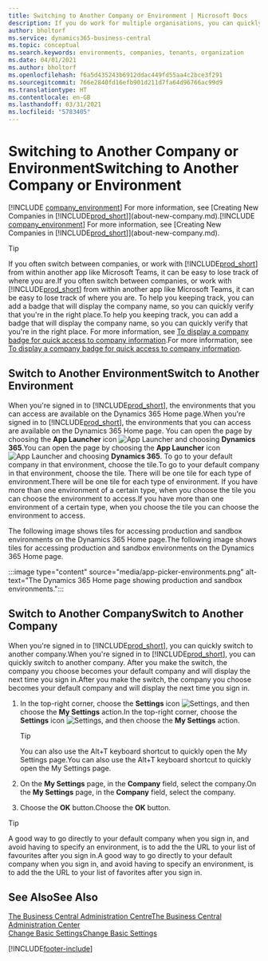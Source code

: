 ```yaml
---
title: Switching to Another Company or Environment | Microsoft Docs
description: If you do work for multiple organisations, you can quickly switch between the environments and companies.
author: bholtorf
ms.service: dynamics365-business-central
ms.topic: conceptual
ms.search.keywords: environments, companies, tenants, organization
ms.date: 04/01/2021
ms.author: bholtorf
ms.openlocfilehash: f6a5d435243b6912ddac449fd55aa4c2bce3f291
ms.sourcegitcommit: 766e2840fd16efb901d211d7fa64d96766ac99d9
ms.translationtype: HT
ms.contentlocale: en-GB
ms.lasthandoff: 03/31/2021
ms.locfileid: "5783405"
---
```

# <a name="switching-to-another-company-or-environment"></a><span data-ttu-id="9e934-103">Switching to Another Company or Environment</span><span class="sxs-lookup"><span data-stu-id="9e934-103">Switching to Another Company or Environment</span></span>

<span data-ttu-id="9e934-104">[!INCLUDE [company_environment](includes/company_environment.md)] For more information, see [Creating New Companies in [!INCLUDE[prod_short](includes/prod_short.md)]](about-new-company.md).</span><span class="sxs-lookup"><span data-stu-id="9e934-104">[!INCLUDE [company_environment](includes/company_environment.md)] For more information, see [Creating New Companies in [!INCLUDE[prod_short](includes/prod_short.md)]](about-new-company.md).</span></span>  

> [!TIP]
> <span data-ttu-id="9e934-105">If you often switch between companies, or work with [!INCLUDE[prod_short](includes/prod_short.md)] from within another app like Microsoft Teams, it can be easy to lose track of where you are.</span><span class="sxs-lookup"><span data-stu-id="9e934-105">If you often switch between companies, or work with [!INCLUDE[prod_short](includes/prod_short.md)] from within another app like Microsoft Teams, it can be easy to lose track of where you are.</span></span> <span data-ttu-id="9e934-106">To help you keeping track, you can add a badge that will display the company name, so you can quickly verify that you're in the right place.</span><span class="sxs-lookup"><span data-stu-id="9e934-106">To help you keeping track, you can add a badge that will display the company name, so you can quickly verify that you're in the right place.</span></span> <span data-ttu-id="9e934-107">For more information, see [To display a company badge for quick access to company information](ui-change-basic-settings.md#badge).</span><span class="sxs-lookup"><span data-stu-id="9e934-107">For more information, see [To display a company badge for quick access to company information](ui-change-basic-settings.md#badge).</span></span>

## <a name="switch-to-another-environment"></a><span data-ttu-id="9e934-108">Switch to Another Environment</span><span class="sxs-lookup"><span data-stu-id="9e934-108">Switch to Another Environment</span></span>

<span data-ttu-id="9e934-109">When you're signed in to [!INCLUDE[prod_short](includes/prod_short.md)], the environments that you can access are available on the Dynamics 365 Home page.</span><span class="sxs-lookup"><span data-stu-id="9e934-109">When you're signed in to [!INCLUDE[prod_short](includes/prod_short.md)], the environments that you can access are available on the Dynamics 365 Home page.</span></span> <span data-ttu-id="9e934-110">You can open the page by choosing the **App Launcher** icon ![App Launcher](media/app-launcher-icon.png "The App Launcher provides access to more features") and choosing **Dynamics 365**.</span><span class="sxs-lookup"><span data-stu-id="9e934-110">You can open the page by choosing the **App Launcher** icon ![App Launcher](media/app-launcher-icon.png "The App Launcher provides access to more features") and choosing **Dynamics 365**.</span></span> <span data-ttu-id="9e934-111">To go to your default company in that environment, choose the tile.</span><span class="sxs-lookup"><span data-stu-id="9e934-111">To go to your default company in that environment, choose the tile.</span></span> <span data-ttu-id="9e934-112">There will be one tile for each type of environment.</span><span class="sxs-lookup"><span data-stu-id="9e934-112">There will be one tile for each type of environment.</span></span> <span data-ttu-id="9e934-113">If you have more than one environment of a certain type, when you choose the tile you can choose the environment to access.</span><span class="sxs-lookup"><span data-stu-id="9e934-113">If you have more than one environment of a certain type, when you choose the tile you can choose the environment to access.</span></span>

<span data-ttu-id="9e934-114">The following image shows tiles for accessing production and sandbox environments on the Dynamics 365 Home page.</span><span class="sxs-lookup"><span data-stu-id="9e934-114">The following image shows tiles for accessing production and sandbox environments on the Dynamics 365 Home page.</span></span>

:::image type="content" source="media/app-picker-environments.png" alt-text="The Dynamics 365 Home page showing production and sandbox environments.":::

## <a name="switch-to-another-company"></a><span data-ttu-id="9e934-116">Switch to Another Company</span><span class="sxs-lookup"><span data-stu-id="9e934-116">Switch to Another Company</span></span>

<span data-ttu-id="9e934-117">When you're signed in to [!INCLUDE[prod_short](includes/prod_short.md)], you can quickly switch to another company.</span><span class="sxs-lookup"><span data-stu-id="9e934-117">When you're signed in to [!INCLUDE[prod_short](includes/prod_short.md)], you can quickly switch to another company.</span></span> <span data-ttu-id="9e934-118">After you make the switch, the company you choose becomes your default company and will display the next time you sign in.</span><span class="sxs-lookup"><span data-stu-id="9e934-118">After you make the switch, the company you choose becomes your default company and will display the next time you sign in.</span></span>

1. <span data-ttu-id="9e934-119">In the top-right corner, choose the **Settings** icon ![Settings](media/ui-experience/settings_icon_small.png "Settings icon for role centre"), and then choose the **My Settings** action.</span><span class="sxs-lookup"><span data-stu-id="9e934-119">In the top-right corner, choose the **Settings** icon ![Settings](media/ui-experience/settings_icon_small.png "Settings icon for role center"), and then choose the **My Settings** action.</span></span>

    > [!TIP]
    > <span data-ttu-id="9e934-120">You can also use the Alt+T keyboard shortcut to quickly open the My Settings page.</span><span class="sxs-lookup"><span data-stu-id="9e934-120">You can also use the Alt+T keyboard shortcut to quickly open the My Settings page.</span></span>

2. <span data-ttu-id="9e934-121">On the **My Settings** page, in the **Company** field, select the company.</span><span class="sxs-lookup"><span data-stu-id="9e934-121">On the **My Settings** page, in the **Company** field, select the company.</span></span>  
3. <span data-ttu-id="9e934-122">Choose the **OK** button.</span><span class="sxs-lookup"><span data-stu-id="9e934-122">Choose the **OK** button.</span></span>

> [!TIP]
> <span data-ttu-id="9e934-123">A good way to go directly to your default company when you sign in, and avoid having to specify an environment, is to add the the URL to your list of favourites after you sign in.</span><span class="sxs-lookup"><span data-stu-id="9e934-123">A good way to go directly to your default company when you sign in, and avoid having to specify an environment, is to add the the URL to your list of favorites after you sign in.</span></span>

## <a name="see-also"></a><span data-ttu-id="9e934-124">See Also</span><span class="sxs-lookup"><span data-stu-id="9e934-124">See Also</span></span>

[<span data-ttu-id="9e934-125">The Business Central Administration Centre</span><span class="sxs-lookup"><span data-stu-id="9e934-125">The Business Central Administration Center</span></span>](/dynamics365/business-central/dev-itpro/administration/tenant-admin-center)  
[<span data-ttu-id="9e934-126">Change Basic Settings</span><span class="sxs-lookup"><span data-stu-id="9e934-126">Change Basic Settings</span></span>](ui-change-basic-settings.md)  


[!INCLUDE[footer-include](includes/footer-banner.md)]